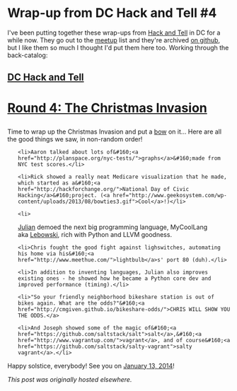 # Wrap-up from DC Hack and Tell #4



I've been putting together these wrap-ups from&#160;<a href="http://hackandtell.org/">Hack and Tell</a>&#160;in DC for a while now. They go out to the&#160;<a href="http://www.meetup.com/DC-Hack-and-Tell/">meetup</a>&#160;list and they're archived&#160;<a href="https://github.com/hackandtell/wrapup">on github</a>, but I like them so much I thought I'd put them here too. Working through the back-catalog:

<h2><a href="http://www.meetup.com/DC-Hack-and-Tell/">DC Hack and Tell</a></h2>

<h1>

<a class="anchor" href="https://github.com/hackandtell/wrapup/blob/master/dc/2013-12-09.md#round-4-the-christmas-invasion" name="user-content-round-4-the-christmas-invasion"></a><a href="http://www.meetup.com/DC-Hack-and-Tell/events/153553012/">Round 4: The Christmas Invasion</a>

</h1>

Time to wrap up the Christmas Invasion and put a&#160;<a href="http://www.bbc.co.uk/doctorwho/medialibrary/s0/images/episode-promo/s0_01.jpg">bow</a>&#160;on it... Here are all the good things we saw, in non-random order!

<ul class="task-list">

	<li>Aaron talked about lots of&#160;<a href="http://planspace.org/nyc-tests/">graphs</a>&#160;made from NYC test scores.</li>

	<li>Rick showed a really neat Medicare visualization that he made, which started as a&#160;<a href="http://hackforchange.org/">National Day of Civic Hacking</a>&#160;project. (<a href="http://www.geekosystem.com/wp-content/uploads/2013/08/bowties3.gif">Cool</a>!)</li>

	<li>

<a href="http://juliangindi.com/">Julian</a>&#160;demoed the next big programming language, MyCoolLang aka&#160;<a href="http://lebowski.juliangindi.com/">Lebowski</a>, rich with Python and LLVM goodness.</li>

	<li>Chris fought the good fight against lighswitches, automating his home via his&#160;<a href="http://www.meethue.com/">lightbulb</a>s' port 80 (duh).</li>

	<li>In addition to inventing languages, Julian also improves existing ones - he showed how he became a Python core dev and improved performance (timing).</li>

	<li>"So your friendly neighborhood bikeshare station is out of bikes again. What are the odds?"&#160;<a href="http://cmgiven.github.io/bikeshare-odds/">CHRIS WILL SHOW YOU THE ODDS.</a>

</li>

	<li>And Joseph showed some of the magic of&#160;<a href="https://github.com/saltstack/salt">salt</a>,&#160;<a href="http://www.vagrantup.com/">vagrant</a>, and of course&#160;<a href="https://github.com/saltstack/salty-vagrant">salty vagrant</a>.</li>

</ul>

Happy solstice, everybody! See you on&#160;<a href="http://www.meetup.com/DC-Hack-and-Tell/events/155299672/">January 13, 2014</a>!



*This post was originally hosted elsewhere.*
